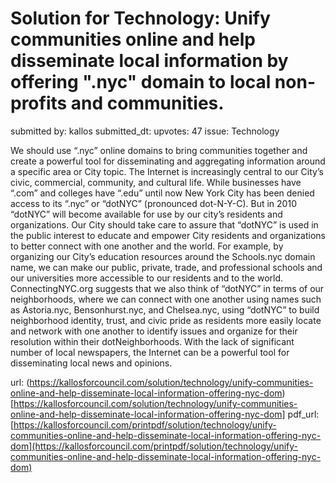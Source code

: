 # Solution for Technology: Unify communities online and help disseminate local information by offering ".nyc" domain to local non-profits and communities. #

submitted by: kallos
submitted_dt: 
upvotes: 47
issue: Technology

We should use “.nyc” online domains to bring communities together and create a powerful tool for disseminating and aggregating information around a specific area or City topic. The Internet is increasingly central to our City’s civic, commercial, community, and cultural life. While businesses have “.com” and colleges have “.edu” until now New York City has been denied access to its “.nyc” or “dotNYC” (pronounced dot-N-Y-C). But in 2010 “dotNYC” will become available for use by our city’s residents and organizations. Our City should take care to assure that “dotNYC” is used in the public interest to educate and empower City residents and organizations to better connect with one another and the world. For example, by organizing our City’s education resources around the Schools.nyc domain name, we can make our public, private, trade, and professional schools and our universities more accessible to our residents and to the world. ConnectingNYC.org suggests that we also think of “dotNYC” in terms of our neighborhoods, where we can connect with one another using names such as Astoria.nyc, Bensonhurst.nyc, and Chelsea.nyc, using “dotNYC” to build neighborhood identity, trust, and civic pride as residents more easily locate and network with one another to identify issues and organize for their resolution within their dotNeighborhoods. With the lack of significant number of local newspapers, the Internet can be a powerful tool for disseminating local news and opinions.

url: (https://kallosforcouncil.com/solution/technology/unify-communities-online-and-help-disseminate-local-information-offering-nyc-dom)[https://kallosforcouncil.com/solution/technology/unify-communities-online-and-help-disseminate-local-information-offering-nyc-dom]
pdf_url: [https://kallosforcouncil.com/printpdf/solution/technology/unify-communities-online-and-help-disseminate-local-information-offering-nyc-dom](https://kallosforcouncil.com/printpdf/solution/technology/unify-communities-online-and-help-disseminate-local-information-offering-nyc-dom)